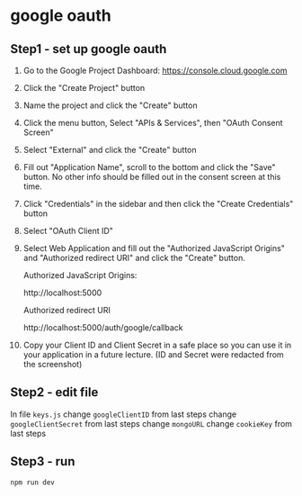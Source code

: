 # google oauth

## Step1 - set up google oauth 

1. Go to the Google Project Dashboard: https://console.cloud.google.com
2. Click the "Create Project" button 
3. Name the project and click the "Create" button                                                          
4. Click the menu button, Select "APIs & Services", then "OAuth Consent Screen"               

5. Select "External" and click the "Create" button

6. Fill out "Application Name", scroll to the bottom and click the "Save" button. No other info should be filled out in the consent screen at this time.

7. Click "Credentials" in the sidebar and then click the "Create Credentials" button

8. Select "OAuth Client ID"

9. Select Web Application and fill out the "Authorized JavaScript Origins" and "Authorized redirect URI" and click the "Create" button.

	Authorized JavaScript Origins:

	http://localhost:5000

	Authorized redirect URI

	http://localhost:5000/auth/google/callback                                                                                  
10. Copy your Client ID and Client Secret in a safe place so you can use it in your application in a future lecture. (ID and Secret were redacted from the screenshot)


## Step2 - edit file
In file `keys.js` 
change `googleClientID` from last steps
change `googleClientSecret` from last steps
change `mongoURL`
change `cookieKey` from last steps

## Step3 - run
```
npm run dev
```

